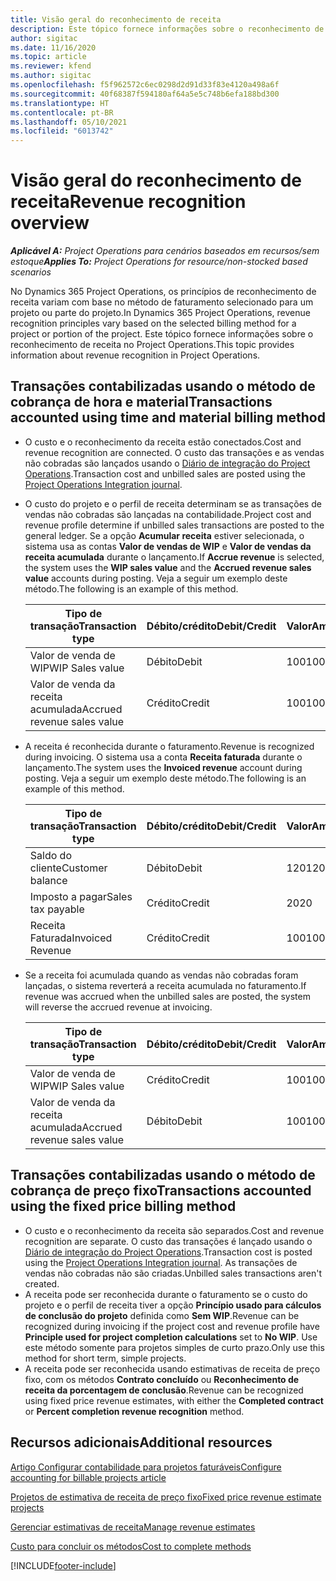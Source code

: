 ```yaml
---
title: Visão geral do reconhecimento de receita
description: Este tópico fornece informações sobre o reconhecimento de receita no Project Operations.
author: sigitac
ms.date: 11/16/2020
ms.topic: article
ms.reviewer: kfend
ms.author: sigitac
ms.openlocfilehash: f5f962572c6ec0298d2d91d33f83e4120a498a6f
ms.sourcegitcommit: 40f68387f594180af64a5e5c748b6efa188bd300
ms.translationtype: HT
ms.contentlocale: pt-BR
ms.lasthandoff: 05/10/2021
ms.locfileid: "6013742"
---
```

# <a name="revenue-recognition-overview"></a><span data-ttu-id="75d58-103">Visão geral do reconhecimento de receita</span><span class="sxs-lookup"><span data-stu-id="75d58-103">Revenue recognition overview</span></span>

<span data-ttu-id="75d58-104">_**Aplicável A:** Project Operations para cenários baseados em recursos/sem estoque_</span><span class="sxs-lookup"><span data-stu-id="75d58-104">_**Applies To:** Project Operations for resource/non-stocked based scenarios_</span></span>

<span data-ttu-id="75d58-105">No Dynamics 365 Project Operations, os princípios de reconhecimento de receita variam com base no método de faturamento selecionado para um projeto ou parte do projeto.</span><span class="sxs-lookup"><span data-stu-id="75d58-105">In Dynamics 365 Project Operations, revenue recognition principles vary based on the selected billing method for a project or portion of the project.</span></span> <span data-ttu-id="75d58-106">Este tópico fornece informações sobre o reconhecimento de receita no Project Operations.</span><span class="sxs-lookup"><span data-stu-id="75d58-106">This topic provides information about revenue recognition in Project Operations.</span></span>

## <a name="transactions-accounted-using-time-and-material-billing-method"></a><span data-ttu-id="75d58-107">Transações contabilizadas usando o método de cobrança de hora e material</span><span class="sxs-lookup"><span data-stu-id="75d58-107">Transactions accounted using time and material billing method</span></span>

- <span data-ttu-id="75d58-108">O custo e o reconhecimento da receita estão conectados.</span><span class="sxs-lookup"><span data-stu-id="75d58-108">Cost and revenue recognition are connected.</span></span> <span data-ttu-id="75d58-109">O custo das transações e as vendas não cobradas são lançados usando o [Diário de integração do Project Operations](../project-accounting/project-operations-integration-journal.md).</span><span class="sxs-lookup"><span data-stu-id="75d58-109">Transaction cost and unbilled sales are posted using the [Project Operations Integration journal](../project-accounting/project-operations-integration-journal.md).</span></span>
- <span data-ttu-id="75d58-110">O custo do projeto e o perfil de receita determinam se as transações de vendas não cobradas são lançadas na contabilidade.</span><span class="sxs-lookup"><span data-stu-id="75d58-110">Project cost and revenue profile determine if unbilled sales transactions are posted to the general ledger.</span></span> <span data-ttu-id="75d58-111">Se a opção **Acumular receita** estiver selecionada, o sistema usa as contas **Valor de vendas de WIP** e **Valor de vendas da receita acumulada** durante o lançamento.</span><span class="sxs-lookup"><span data-stu-id="75d58-111">If **Accrue revenue** is selected, the system uses the **WIP sales value** and the **Accrued revenue sales value** accounts during posting.</span></span> <span data-ttu-id="75d58-112">Veja a seguir um exemplo deste método.</span><span class="sxs-lookup"><span data-stu-id="75d58-112">The following is an example of this method.</span></span>  

  | <span data-ttu-id="75d58-113">Tipo de transação</span><span class="sxs-lookup"><span data-stu-id="75d58-113">Transaction type</span></span> | <span data-ttu-id="75d58-114">Débito/crédito</span><span class="sxs-lookup"><span data-stu-id="75d58-114">Debit/Credit</span></span> | <span data-ttu-id="75d58-115">Valor</span><span class="sxs-lookup"><span data-stu-id="75d58-115">Amount</span></span> |
  | --- | --- | --- |
  | <span data-ttu-id="75d58-116">Valor de venda de WIP</span><span class="sxs-lookup"><span data-stu-id="75d58-116">WIP Sales value</span></span> | <span data-ttu-id="75d58-117">Débito</span><span class="sxs-lookup"><span data-stu-id="75d58-117">Debit</span></span> | <span data-ttu-id="75d58-118">100</span><span class="sxs-lookup"><span data-stu-id="75d58-118">100</span></span> |
  | <span data-ttu-id="75d58-119">Valor de venda da receita acumulada</span><span class="sxs-lookup"><span data-stu-id="75d58-119">Accrued revenue sales value</span></span> | <span data-ttu-id="75d58-120">Crédito</span><span class="sxs-lookup"><span data-stu-id="75d58-120">Credit</span></span> | <span data-ttu-id="75d58-121">100</span><span class="sxs-lookup"><span data-stu-id="75d58-121">100</span></span> |

- <span data-ttu-id="75d58-122">A receita é reconhecida durante o faturamento.</span><span class="sxs-lookup"><span data-stu-id="75d58-122">Revenue is recognized during invoicing.</span></span> <span data-ttu-id="75d58-123">O sistema usa a conta **Receita faturada** durante o lançamento.</span><span class="sxs-lookup"><span data-stu-id="75d58-123">The system uses the **Invoiced revenue** account during posting.</span></span> <span data-ttu-id="75d58-124">Veja a seguir um exemplo deste método.</span><span class="sxs-lookup"><span data-stu-id="75d58-124">The following is an example of this method.</span></span>  

  | <span data-ttu-id="75d58-125">Tipo de transação</span><span class="sxs-lookup"><span data-stu-id="75d58-125">Transaction type</span></span> | <span data-ttu-id="75d58-126">Débito/crédito</span><span class="sxs-lookup"><span data-stu-id="75d58-126">Debit/Credit</span></span> | <span data-ttu-id="75d58-127">Valor</span><span class="sxs-lookup"><span data-stu-id="75d58-127">Amount</span></span> |
  | --- | --- | --- |
  | <span data-ttu-id="75d58-128">Saldo do cliente</span><span class="sxs-lookup"><span data-stu-id="75d58-128">Customer balance</span></span> | <span data-ttu-id="75d58-129">Débito</span><span class="sxs-lookup"><span data-stu-id="75d58-129">Debit</span></span> | <span data-ttu-id="75d58-130">120</span><span class="sxs-lookup"><span data-stu-id="75d58-130">120</span></span> |
  | <span data-ttu-id="75d58-131">Imposto a pagar</span><span class="sxs-lookup"><span data-stu-id="75d58-131">Sales tax payable</span></span> | <span data-ttu-id="75d58-132">Crédito</span><span class="sxs-lookup"><span data-stu-id="75d58-132">Credit</span></span> | <span data-ttu-id="75d58-133">20</span><span class="sxs-lookup"><span data-stu-id="75d58-133">20</span></span> |
  | <span data-ttu-id="75d58-134">Receita Faturada</span><span class="sxs-lookup"><span data-stu-id="75d58-134">Invoiced Revenue</span></span> | <span data-ttu-id="75d58-135">Crédito</span><span class="sxs-lookup"><span data-stu-id="75d58-135">Credit</span></span> | <span data-ttu-id="75d58-136">100</span><span class="sxs-lookup"><span data-stu-id="75d58-136">100</span></span> |

- <span data-ttu-id="75d58-137">Se a receita foi acumulada quando as vendas não cobradas foram lançadas, o sistema reverterá a receita acumulada no faturamento.</span><span class="sxs-lookup"><span data-stu-id="75d58-137">If revenue was accrued when the unbilled sales are posted, the system will reverse the accrued revenue at invoicing.</span></span>

  | <span data-ttu-id="75d58-138">Tipo de transação</span><span class="sxs-lookup"><span data-stu-id="75d58-138">Transaction type</span></span> | <span data-ttu-id="75d58-139">Débito/crédito</span><span class="sxs-lookup"><span data-stu-id="75d58-139">Debit/Credit</span></span> | <span data-ttu-id="75d58-140">Valor</span><span class="sxs-lookup"><span data-stu-id="75d58-140">Amount</span></span> |
  | --- | --- | --- |
  | <span data-ttu-id="75d58-141">Valor de venda de WIP</span><span class="sxs-lookup"><span data-stu-id="75d58-141">WIP Sales value</span></span> | <span data-ttu-id="75d58-142">Crédito</span><span class="sxs-lookup"><span data-stu-id="75d58-142">Credit</span></span> | <span data-ttu-id="75d58-143">100</span><span class="sxs-lookup"><span data-stu-id="75d58-143">100</span></span> |
  | <span data-ttu-id="75d58-144">Valor de venda da receita acumulada</span><span class="sxs-lookup"><span data-stu-id="75d58-144">Accrued revenue sales value</span></span> | <span data-ttu-id="75d58-145">Débito</span><span class="sxs-lookup"><span data-stu-id="75d58-145">Debit</span></span> | <span data-ttu-id="75d58-146">100</span><span class="sxs-lookup"><span data-stu-id="75d58-146">100</span></span> |

## <a name="transactions-accounted-using-the-fixed-price-billing-method"></a><span data-ttu-id="75d58-147">Transações contabilizadas usando o método de cobrança de preço fixo</span><span class="sxs-lookup"><span data-stu-id="75d58-147">Transactions accounted using the fixed price billing method</span></span>

- <span data-ttu-id="75d58-148">O custo e o reconhecimento da receita são separados.</span><span class="sxs-lookup"><span data-stu-id="75d58-148">Cost and revenue recognition are separate.</span></span> <span data-ttu-id="75d58-149">O custo das transações é lançado usando o [Diário de integração do Project Operations](../project-accounting/project-operations-integration-journal.md).</span><span class="sxs-lookup"><span data-stu-id="75d58-149">Transaction cost is posted using the [Project Operations Integration journal](../project-accounting/project-operations-integration-journal.md).</span></span> <span data-ttu-id="75d58-150">As transações de vendas não cobradas não são criadas.</span><span class="sxs-lookup"><span data-stu-id="75d58-150">Unbilled sales transactions aren't created.</span></span>
- <span data-ttu-id="75d58-151">A receita pode ser reconhecida durante o faturamento se o custo do projeto e o perfil de receita tiver a opção **Princípio usado para cálculos de conclusão do projeto** definida como **Sem WIP**.</span><span class="sxs-lookup"><span data-stu-id="75d58-151">Revenue can be recognized during invoicing if the project cost and revenue profile have **Principle used for project completion calculations** set to **No WIP**.</span></span> <span data-ttu-id="75d58-152">Use este método somente para projetos simples de curto prazo.</span><span class="sxs-lookup"><span data-stu-id="75d58-152">Only use this method for short term, simple projects.</span></span>
- <span data-ttu-id="75d58-153">A receita pode ser reconhecida usando estimativas de receita de preço fixo, com os métodos **Contrato concluído** ou **Reconhecimento de receita da porcentagem de conclusão**.</span><span class="sxs-lookup"><span data-stu-id="75d58-153">Revenue can be recognized using fixed price revenue estimates, with either the **Completed contract** or **Percent completion revenue recognition** method.</span></span>

## <a name="additional-resources"></a><span data-ttu-id="75d58-154">Recursos adicionais</span><span class="sxs-lookup"><span data-stu-id="75d58-154">Additional resources</span></span>
[<span data-ttu-id="75d58-155">Artigo Configurar contabilidade para projetos faturáveis</span><span class="sxs-lookup"><span data-stu-id="75d58-155">Configure accounting for billable projects article</span></span>](../project-accounting/configure-accounting-billable-projects.md)

[<span data-ttu-id="75d58-156">Projetos de estimativa de receita de preço fixo</span><span class="sxs-lookup"><span data-stu-id="75d58-156">Fixed price revenue estimate projects</span></span>](rev-rec-percentage-completion-method.md)

[<span data-ttu-id="75d58-157">Gerenciar estimativas de receita</span><span class="sxs-lookup"><span data-stu-id="75d58-157">Manage revenue estimates</span></span>](rev-rec-completed-contract-method.md)

[<span data-ttu-id="75d58-158">Custo para concluir os métodos</span><span class="sxs-lookup"><span data-stu-id="75d58-158">Cost to complete methods</span></span>](cost-complete-methods.md)


[!INCLUDE[footer-include](../includes/footer-banner.md)]